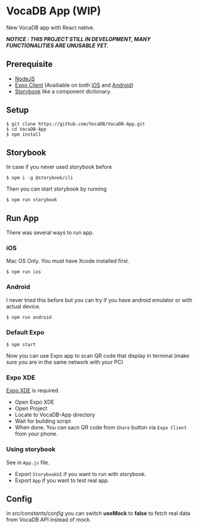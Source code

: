 # VocaDB App (WIP)
New VocaDB app with React native.

***NOTICE : THIS PROJECT STILL IN DEVELOPMENT, MANY FUNCTIONALITIES ARE UNUSABLE YET.***

## Prerequisite
- [NodeJS](https://nodejs.org/en/)
- [Expo Client](https://expo.io) (Availiable on both [iOS](https://itunes.apple.com/app/apple-store/id982107779?ct=www&mt=8) and [Android](https://play.google.com/store/apps/details?id=host.exp.exponent&referrer=www))
- [Storybook](https://storybook.js.org) like a component dictionary.

## Setup

```shell
$ git clone https://github.com/VocaDB/VocaDB-App.git
$ cd VocaDB-App
$ npm install
```

## Storybook

In case if you never used storybook before
```shell
$ npm i -g @storybook/cli
```

Then you can start storybook by running

```shell
$ npm run storybook
```

## Run App

There was several ways to run app.

### iOS
Mac OS Only. You must have Xcode installed first.

```shell
$ npm run ios
```

### Android

I never tried this before but you can try if you have android emulator or with actual device.
```shell
$ npm run android
```

### Default Expo

```shell
$ npm start
```

Now you can use Expo app to scan QR code that display in terminal (make sure you are in the same network with your PC)

### Expo XDE
[Expo XDE](https://docs.expo.io/versions/latest/introduction/installation.html) is required.

- Open Expo XDE
- Open Project
- Locate to VocaDB-App directory
- Wait for building script
- When done. You can sacn QR code from `Share` button via `Expo Client` from your phone.

### Using storybook

See in `App.js` file.

- Export `StorybookUI` if you want to run with storybook.
- Export `App` if you want to test real app.

## Config
in *src/constants/config* you can switch **useMock** to **false** to fetch real data from VocaDB API instead of mock.